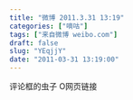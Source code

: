 ```yaml
---
title: "微博 2011.3.31 13:19"
categories: ["嘀咕"]
tags: ["来自微博 weibo.com"]
draft: false
slug: "YEqjjY"
date: "2011-03-31 13:19:00"
---
```


<p>评论框的虫子 O网页链接 ​​​​</p>
